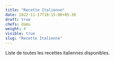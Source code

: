 ```yaml
---
title: "Recette Italienne"
date: 2022-11-17T18:15:06+05:30
draft: true
chefs: damu
weight: 4
visible: true
slug: "Recette Italienne"
---
```


Liste de toutes les recettes italiennes disponibles.